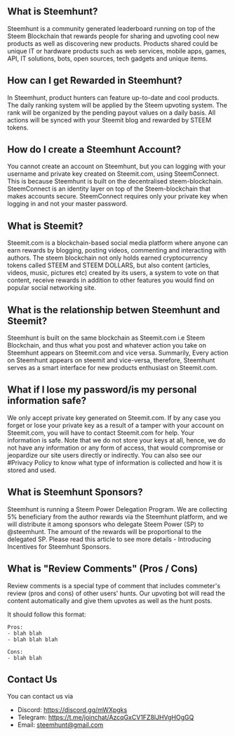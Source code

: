 ## What is Steemhunt?

Steemhunt is a community generated leaderboard running on top of the Steem Blockchain that rewards people for sharing and upvoting cool new products as well as discovering new products. Products shared could be unique IT or hardware products such as web services, mobile apps, games, API, IT solutions, bots, open sources, tech gadgets and unique items.

## How can I get Rewarded in Steemhunt?

In Steemhunt, product hunters can feature up-to-date and cool products. The daily ranking system will be applied by the Steem upvoting system. The rank will be organized by the pending payout values on a daily basis. All actions will be synced with your Steemit blog and rewarded by STEEM tokens.

## How do I create a Steemhunt Account?

You cannot create an account on Steemhunt, but you can logging with your username and private key created on Steemit.com, using SteemConnect. This is because Steemhunt is built on the decentralised steem-blockchain. SteemConnect is an identity layer on top of the Steem-blockchain that makes accounts secure. SteemConnect requires only your private key when logging in and not your master password.

## What is Steemit?

Steemit.com is a blockchain-based social media platform where anyone can earn rewards by blogging, posting videos, commenting and interacting with authors. The steem blockchain not only holds earned cryptocurrency tokens called STEEM and STEEM DOLLARS, but also content (articles, videos, music, pictures etc) created by its users, a system to vote on that content, receive rewards in addition to other features you would find on popular social networking site.

## What is the relationship betwen Steemhunt and Steemit?

Steemhunt is built on the same blockchain as Steemit.com i.e Steem Blockchain, and thus what you post and whatever action you take on Steemhunt appears on Steemit.com and vice versa.
Summarily, Every action on Steemhunt appears on steemit and vice-versa, therefore, Steemhunt serves as a smart interface for new products enthusiast on Steemit.com.

## What if I lose my password/is my personal information safe?

We only accept private key generated on Steemit.com. If by any case you forget or lose your private key as a result of a tamper with your account on Steemit.com, you will have to contact Steemit.com for help. Your information is safe. Note that we do not store your keys at all, hence, we do not have any information or any form of access, that would compromise or jeopardize our site users directly or indirectly. You can also see our #Privacy Policy to know what type of information is collected and how it is stored and used.

## What is Steemhunt Sponsors?

Steemhunt is running a Steem Power Delegation Program. We are collecting 5% beneficiary from the author rewards via the Steemhunt platform, and we will distribute it among sponsors who delegate Steem Power (SP) to @steemhunt. The amount of the rewards will be proportional to the delegated SP. Please read this article to see more details - Introducing Incentives for Steemhunt Sponsors.

## What is "Review Comments" (Pros / Cons)

Review comments is a special type of comment that includes commeter's review (pros and cons) of other users' hunts.
Our upvoting bot will read the content automatically and give them upvotes as well as the hunt posts.

It should follow this format:
```
Pros:
- blah blah
- blah blah blah

Cons:
- blah blah
```


## Contact Us

You can contact us via
* Discord: https://discord.gg/mWXpgks
* Telegram: https://t.me/joinchat/AzcqGxCV1FZ8lJHVgHOgGQ
* Email: steemhunt@gmail.com
